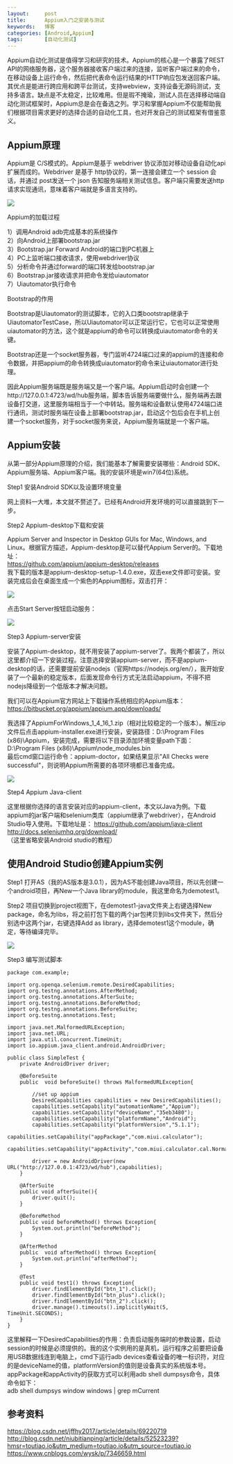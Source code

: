 ```yaml
---
layout:     post
title:      Appium入门之安装与测试
keywords:   博客
categories: [Android,Appium]
tags:	    [自动化测试]
---
```


Appium自动化测试是值得学习和研究的技术。Appium的核心是一个暴露了REST API的网络服务器，这个服务器接收客户端过来的连接，监听客户端过来的命令，在移动设备上运行命令，然后把代表命令运行结果的HTTP响应包发送回客户端。其优点是能进行跨应用和跨平台测试，支持webview，支持设备无源码测试，支持多语言。缺点是不太稳定，比较难用。但是瑕不掩瑜，测试人员在选择移动端自动化测试框架时，Appium总是会在备选之列。学习和掌握Appium不仅能帮助我们根据项目需求更好的选择合适的自动化工具，也对开发自己的测试框架有借鉴意义。

## Appium原理

Appium是 C/S模式的。Appium是基于 webdriver 协议添加对移动设备自动化api扩展而成的。Webdriver 是基于 http协议的，第一连接会建立一个 session 会话，并通过 post发送一个 json 告知服务端相关测试信息。客户端只需要发送http请求实现通讯，意味着客户端就是多语言支持的。   

  ![](/images/images_2018/appium0.png)    

Appium的加载过程

1）调用Android adb完成基本的系统操作   
2）向Android上部署bootstrap.jar   
3）Bootstrap.jar Forward Android的端口到PC机器上   
4）PC上监听端口接收请求，使用webdriver协议    
5）分析命令并通过forward的端口转发给bootstrap.jar   
6）Bootstrap.jar接收请求并把命令发给uiautomator      
7）Uiautomator执行命令   

Bootstrap的作用   

Bootstrap是Uiautomator的测试脚本，它的入口类bootstrap继承于UiautomatorTestCase，所以Uiautomator可以正常运行它，它也可以正常使用uiautomator的方法，这个就是appium的命令可以转换成uiautomator命令的关键。   

Bootstrap还是一个socket服务器，专门监听4724端口过来的appium的连接和命令数据，并把appium的命令转换成uiautomator的命令来让uiautomator进行处理。  

因此Appium服务端既是服务端又是一个客户端。Appium启动时会创建一个http://127.0.0.1:4723/wd/hub服务端，脚本告诉服务端要做什么，服务端再去跟设备打交道，这里服务端相当于一个中转站。服务端和设备默认使用4724端口进行通讯，测试时服务端在设备上部署bootstrap.jar，启动这个包后会在手机上创建一个socket服务，对于socket服务来说，Appium服务端就是一个客户端。  


## Appium安装  

从第一部分Appium原理的介绍，我们能基本了解需要安装哪些：Android SDK、Appium服务端、Appium客户端。我的安装环境是win7(64位)系统。   

Step1 安装Android SDK以及设置环境变量   

网上资料一大堆，本文就不赘述了。已经有Android开发环境的可以直接跳到下一步。  

Step2 Appium-desktop下载和安装  

Appium Server and Inspector in Desktop GUIs for Mac, Windows, and Linux。根据官方描述，Appium-desktop是可以替代Appium Server的。下载地址：   
https://github.com/appium/appium-desktop/releases   
我下载的版本是appium-desktop-setup-1.4.0.exe，双击exe文件即可安装。安装完成后会在桌面生成一个紫色的Appium图标，双击打开：  

  ![](/images/images_2018/appium8.png)  
  
点击Start Server按钮启动服务：   

  ![](/images/images_2018/appium9.png)    

Step3 Appium-server安装   

安装了Appium-desktop，就不用安装了appium-server了。我两个都装了，所以这里都介绍一下安装过程。注意选择安装appium-server，而不是appium-desktop的话，还需要提前安装nodejs（官网https://nodejs.org/en/），我开始安装了一个最新的稳定版本，后面发现命令行方式无法启动appium，不得不把nodejs降级到一个低版本才解决问题。


我们可以在Appium官方网站上下载操作系统相应的Appium版本：   
https://bitbucket.org/appium/appium.app/downloads/   

我选择了AppiumForWindows_1_4_16_1.zip（相对比较稳定的一个版本）。解压zip文件后点击appium-installer.exe进行安装，安装路径：D:\Program Files (x86)\Appium，安装完成，需要将以下目录添加环境变量path下面：   
D:\Program Files (x86)\Appium\node_modules\.bin   
最后cmd窗口运行命令：appium-doctor，如果结果显示"All Checks were successful"，则说明Appium所需要的各项环境都已准备完成。  

  ![](/images/images_2018/appium1.png)     

Step4 Appium Java-client   

这里根据你选择的语言安装对应的appium-client，本文以Java为例。下载appium的jar客户端和selenium类库（appium继承了webdriver），在Android Studio导入使用。下载地址是： 
https://github.com/appium/java-client   
http://docs.seleniumhq.org/download/   
（这里省略安装Android studio的教程）  
  

  
## 使用Android Studio创建Appium实例    

Step1 打开AS（我的AS版本是3.0.1），因为AS不能创建Java项目，所以先创建一个android项目，再New一个Java library的module，我这里命名为demotest1。  

Step2 项目切换到project视图下，在demotest1-java文件夹上右键选择New package，命名为libs，将之前打包下载的两个jar包拷贝到libs文件夹下，然后分别选中这两个jar，右键选择Add as library，选择demotest1这个module，确定，等待编译完毕。 

  ![](/images/images_2018/appium5.png)    

Step3 编写测试脚本 
   
    package com.example;

    import org.openqa.selenium.remote.DesiredCapabilities;
    import org.testng.annotations.AfterMethod;
    import org.testng.annotations.AfterSuite;
    import org.testng.annotations.BeforeMethod;
    import org.testng.annotations.BeforeSuite;
    import org.testng.annotations.Test;

    import java.net.MalformedURLException;
    import java.net.URL;
    import java.util.concurrent.TimeUnit;
    import io.appium.java_client.android.AndroidDriver;

    public class SimpleTest {
        private AndroidDriver driver;

        @BeforeSuite
        public  void beforeSuite() throws MalformedURLException{

            //set up appium
            DesiredCapabilities capabilities = new DesiredCapabilities();
            capabilities.setCapability("automationName","Appium");
            capabilities.setCapability("deviceName","35eb3480");
            capabilities.setCapability("platformName","Android");
            capabilities.setCapability("platformVersion","5.1.1");
            capabilities.setCapability("appPackage","com.miui.calculator");
            capabilities.setCapability("appActivity","com.miui.calculator.cal.NormalCalculatorActivity");

            driver = new AndroidDriver(new URL("http://127.0.0.1:4723/wd/hub"),capabilities);
        }

        @AfterSuite
        public void afterSuite(){
            driver.quit();
        }

        @BeforeMethod
        public void beforeMethod() throws Exception{
            System.out.println("beforeMethod");
        }

        @AfterMethod
        public  void afterMethod() throws Exception{
            System.out.println("afterMethod");
        }

        @Test
        public void test1() throws Exception{
            driver.findElementById("btn_1").click();
            driver.findElementById("btn_plus").click();
            driver.findElementById("btn_2").click();
            driver.manage().timeouts().implicitlyWait(5, TimeUnit.SECONDS);
        }
    }

这里解释一下DesiredCapabilities的作用：负责启动服务端时的参数设置，启动session的时候是必须提供的。我的这个实例用的是真机，运行程序之前要把设备用USB数据线连到电脑上，cmd下运行adb devices查看设备的唯一标识符，对应的是deviceName的值，platformVersion的值则是设备真实的系统版本号。appPackage和appActivity的获取方式可以利用adb shell dumpsys命令，具体命令如下：  
adb shell dumpsys window windows | grep mCurrent   


  

## 参考资料 
https://blog.csdn.net/jffhy2017/article/details/69220719    
http://blog.csdn.net/niubitianping/article/details/52523239?hmsr=toutiao.io&utm_medium=toutiao.io&utm_source=toutiao.io    
https://www.cnblogs.com/wysk/p/7346659.html   





